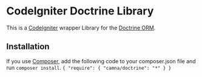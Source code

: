 CodeIgniter Doctrine Library
============================

This is a [CodeIgniter](https://github.com/EllisLab/CodeIgniter) wrapper Library for the [Doctrine ORM](https://github.com/doctrine/doctrine2).

Installation
------------

If you use [Composer](http://getcomposer.org), add the following code to your composer.json file and run `composer install`.
`
{
    "require": {
        "camna/doctrine": "*"
    }
}
`
